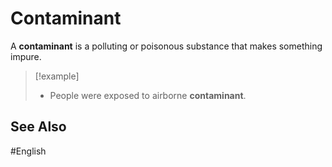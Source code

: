 # Contaminant

A **contaminant** is a polluting or poisonous substance that makes something impure. 

> [!example]
> - People were exposed to airborne **contaminant**. 

## See Also 

#English 
